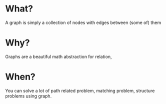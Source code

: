 # What?

A graph is simply a collection of nodes with edges between (some of) them

# Why?

Graphs are a beautiful math abstraction for relation,

# When?

You can solve a lot of path related problem, matching problem, structure problems using graph.
